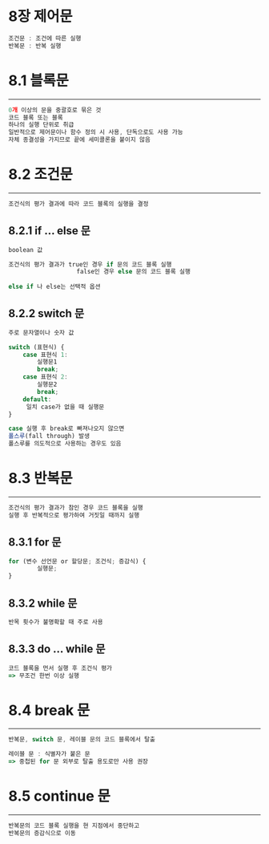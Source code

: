 # 8장 제어문

```jsx
조건문 : 조건에 따른 실행
반복문 : 반복 실행
```

# 8.1 블록문

---

```jsx
0개 이상의 문을 중괄호로 묶은 것
코드 블록 또는 블록
하나의 실행 단위로 취급
일반적으로 제어문이나 함수 정의 시 사용, 단독으로도 사용 가능
자체 종결성을 가지므로 끝에 세미콜론을 붙이지 않음
```

# 8.2 조건문

---

```jsx
조건식의 평가 결과에 따라 코드 블록의 실행을 결정
```

## 8.2.1 if … else 문

```jsx
boolean 값

조건식의 평가 결과가 true인 경우 if 문의 코드 블록 실행
                   false인 경우 else 문의 코드 블록 실행
                   
else if 나 else는 선택적 옵션
```

## 8.2.2 switch 문

```jsx
주로 문자열이나 숫자 값

switch (표현식) {
	case 표현식 1:
		실행문1
		break;
	case 표현식 2:
		실행문2
		break;
	default:
	 일치 case가 없을 때 실행문
}

case 실행 후 break로 빠져나오지 않으면
폴스루(fall through) 발생
폴스루를 의도적으로 사용하는 경우도 있음
```

# 8.3 반복문

---

```jsx
조건식의 평가 결과가 참인 경우 코드 블록을 실행
실행 후 반복적으로 평가하여 거짓일 때까지 실행
```

## 8.3.1 for 문

```jsx
for (변수 선언문 or 할당문; 조건식; 증감식) {
		실행문;
}
```

## 8.3.2 while 문

```jsx
반목 횟수가 불명확할 때 주로 사용
```

## 8.3.3 do … while 문

```jsx
코드 블록을 먼서 실행 후 조건식 평가
=> 무조건 한번 이상 실행
```

# 8.4 break 문

---

```jsx
반복문, switch 문, 레이블 문의 코드 블록에서 탈출

레이블 문 : 식별자가 붙은 문
=> 중첩된 for 문 외부로 탈출 용도로만 사용 권장
```

# 8.5 continue 문
---

```jsx
반복문의 코드 블록 실행을 현 지점에서 중단하고
반복문의 증감식으로 이동
```
